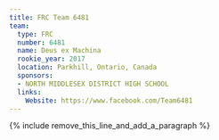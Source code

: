 ```yaml
---
title: FRC Team 6481
team:
  type: FRC
  number: 6481
  name: Deus ex Machina
  rookie_year: 2017
  location: Parkhill, Ontario, Canada
  sponsors:
  - NORTH MIDDLESEX DISTRICT HIGH SCHOOL
  links:
    Website: https://www.facebook.com/Team6481
---
```


{% include remove_this_line_and_add_a_paragraph %}